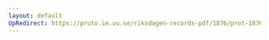 ```yaml
---
layout: default
UpRedirect: https://pruto.im.uu.se/riksdagen-records-pdf/1876/prot-1876--fk--037/prot-1876--fk--037_019.pdf
---
```

